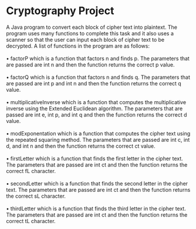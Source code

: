 # Cryptography Project
A Java program to convert each block of cipher text into plaintext. The program uses many functions to complete this task and it also uses a scanner so that the user can input each block of cipher text to be decrypted. A list of functions in the program are as follows:<br><br> 
  •	factorP which is a function that factors n and finds p. The parameters that are passed are int n and then the function returns the correct p value.<br><br> 
  •	factorQ which is a function that factors n and finds q. The parameters that are passed are int p and int n and then the function returns the correct q value.<br><br> 
  •	multiplicativeInverse which is a function that computes the multiplicative inverse using the Extended Euclidean algorithm. The parameters that are passed are int e, int p, and int q and then the function returns the correct d value.<br><br> 
  •	modExponentation which is a function that computes the cipher text using the repeated squaring method. The parameters that are passed are int c, int d, and int n and then the function returns the correct ct value.<br><br> 
  •	firstLetter which is a function that finds the first letter in the cipher text. The parameters that are passed are int ct and then the function returns the correct fL character.<br><br> 
  •	secondLetter which is a function that finds the second letter in the cipher text. The parameters that are passed are int ct and then the function returns the correct sL character.<br><br> 
  •	thirdLetter which is a function that finds the third letter in the cipher text. The parameters that are passed are int ct and then the function returns the correct tL character.<br><br> 
